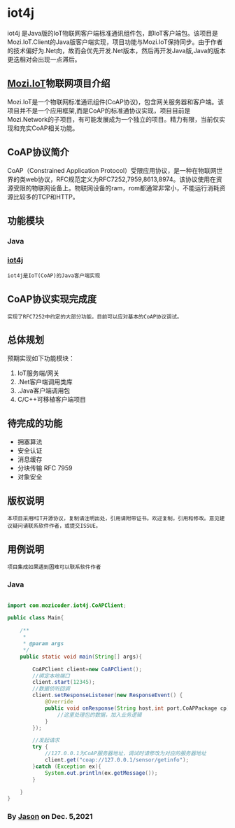 # iot4j

iot4j 是Java版的IoT物联网客户端标准通讯组件包，即IoT客户端包。该项目是Mozi.IoT.Client的Java版客户端实现，项目功能与Mozi.IoT保持同步。由于作者的技术偏好为.Net向，故而会优先开发.Net版本，然后再开发Java版,Java的版本更迭相对会出现一点滞后。

## [Mozi.IoT][mozinetwork]物联网项目介绍

Mozi.IoT是一个物联网标准通讯组件(CoAP协议)，包含网关服务器和客户端。该项目并不是一个应用框架,而是CoAP的标准通协议实现，项目目前是Mozi.Network的子项目，有可能发展成为一个独立的项目。精力有限，当前仅实现和充实CoAP相关功能。

## CoAP协议简介
CoAP（Constrained Application Protocol）受限应用协议，是一种在物联网世界的类web协议，RFC规范定义为RFC7252,7959,8613,8974。该协议使用在资源受限的物联网设备上。物联网设备的ram，rom都通常非常小，不能运行消耗资源比较多的TCP和HTTP。

## 功能模块
### Java

### [iot4j][iot4j]
    iot4j是IoT(CoAP)的Java客户端实现

## CoAP协议实现完成度
	实现了RFC7252中约定的大部分功能，目前可以应对基本的CoAP协议调试。
 
## 总体规划

预期实现如下功能模块：

1. IoT服务端/网关 
2. .Net客户端调用类库
3. .Java客户端调用包
4. C/C++可移植客户端项目

## 待完成的功能
- 拥塞算法
- 安全认证
- 消息缓存
- 分块传输 RFC 7959
- 对象安全

## 版权说明
	本项目采用MIT开源协议，复制请注明出处，引用请附带证书。欢迎复制，引用和修改。意见建议疑问请联系软件作者，或提交ISSUE。

## 用例说明
    项目集成如果遇到困难可以联系软件作者
    
### Java

~~~Java

import com.mozicoder.iot4j.CoAPClient;

public class Main{

    /**
     *
     * @param args
     */
    public static void main(String[] args){

        CoAPClient client=new CoAPClient();
        //绑定本地端口
        client.start(12345);
        //数据侦听回调
        client.setResponseListener(new ResponseEvent() {
            @Override
            public void onResponse(String host,int port,CoAPPackage cp) {
                //这里处理包的数据，加入业务逻辑
            }
        });

        //发起请求
        try {
            //127.0.0.1为CoAP服务器地址，调试时请修改为对应的服务器地址
            client.get("coap://127.0.0.1/sensor/getinfo");
        }catch (Exception ex){
            System.out.println(ex.getMessage());
        }

    }
}

~~~

### By [Jason][1] on Dec. 5,2021

[1]:mailto:brotherqian@163.com
[iot4j]:https://gitee.com/myui/mozi.iot4j
[mozinetwork]:https://gitee.com/myui_admin/mozi